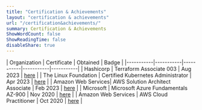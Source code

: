 ```yaml
---
title: "Certification & Achievements"
layout: "certification & achievements"
url: "/certification&achievements/"
summary: Certification & Achievements
ShowWordCount: false
ShowReadingTime: false
disableShare: true 
---
```


| Organization | Certificate | Obtained  | Badge |
|-----------|-----------|-----------|-----------|-----------|
| Hashicorp    | Terraform Associate 003     | Aug 2023   | [here](https://www.credly.com/badges/cb0941b1-242e-4e56-9849-cad4679313a0)  |
| The Linux Foundation    | Certified Kubernetes Administrator     | Apr 2023   | [here](https://www.credly.com/badges/224e9cf9-ced7-4baf-ad30-9414676d6ea9)   |
| Amazon Web Services| AWS Solution Architect Associate  | Feb 2023    | [here](https://www.credly.com/badges/ab721d15-b684-44c4-8c5b-bd2a0049eb11)    |
| Microsoft  | Microsoft Azure Fundamentals AZ-900   | Nov 2020   | [here](https://www.credly.com/badges/413e77cc-ee64-434b-afd5-80146b7c19b6)  |
| Amazon Web Services   | AWS Cloud Practitioner     | Oct 2020    | [here](https://www.credly.com/badges/1a5daf47-9214-489a-8616-87f1fdf0bb57)   |

